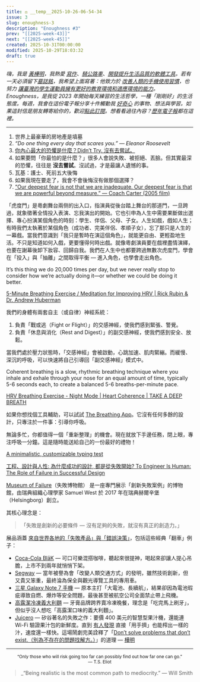 ```yaml
---
title: ⚖️ __temp__2025-10-26-06-54-34
issue: 3
slug: enoughness-3
description: "Enoughness #3"
prev: "[[2025-week-43]]"
next: "[[2025-week-45]]"
created: 2025-10-31T00:00:00
modified: 2025-10-29T18:03:32
draft: true
---
```


<!-- SELF-INTRO-START -->
_嗨，我是 [黃樺明](https://huami.ng)，我熱愛 [寫作](https://huami.ng/writing)、[騎公路車](https://www.strava.com/athletes/huaminghuang)、[開發提升生活品質的軟體工具](https://github.com/huaminghuangtw)。若有一天必須留下[墓誌銘](https://huami.ng/2025/7/15/live-each-day-as-if-it-were-your-last)，我希望上面寫著：他致力於 [改善人類的手機使用習慣](https://shortcutomation.com)，也努力 [讓臺灣的學生運動員擁有更好的教育環境和適應環境的能力](https://adaptx.tw)。Enoughness，是我從 2023 年開始每天練習的生活哲學，一種「剛剛好」的生活態度。每週，我會在這份電子報分享十件觸動我 [好奇心](https://huami.ng/weekly-mindware-update) 的事物、想法與學習。如果這封信是朋友轉寄給你的，歡迎[點此訂閱](https://huami.ng/newsletter)。想看看過往內容？[歷年電子報](https://huami.ng/enoughness)都在這裡。_
<!-- SELF-INTRO-END -->

---

1. 世界上最豪華的房地產是墳墓
2. _“Do one thing every day that scares you.” — Eleanor Roosevelt_
3. [你內心最大的恐懼是什麼？Didn’t Try. 沒有去嘗試。](https://www.youtube.com/watch?v=eIjruwuY8XQ&1h30m56s)
4. 如果要問「你最怕的是什麼？」很多人會說失敗、被拒絕、丟臉。但其實最深的恐懼，往往是 **沒去嘗試**。沒試過，才是最讓人遺憾的事。
5. 瓦基：護士、死前五大後悔
6. 如果我現在要走了，我會不會後悔沒有做那個選擇？
7. [“Our deepest fear is not that we are inadequate. Our deepest fear is that we are powerful beyond measure.” — Coach Carter (2005 film)](https://youtu.be/2_fDhqRk_Ro)

「虎度門」是粵劇舞台兩侧的出入口，指演員從後台踏上舞台的那道門，一旦跨過，就象徵著全情投入表演、忘我演出的開始。它也引申為人生中需要果斷做出選擇、專心扮演某個角色的時刻：學生、伴侶、父母、子女。人生如戲，戲如人生；有時我們太執著於某個角色（成功者、完美伴侶、孝順子女），忘了那只是人生的一幕戲。當我們意識到「我只是暫時在演這個角色」，就能更自由、更輕盈地生活。不只是知道如何入戲，更要懂得何時出戲。就像粵劇演員要在戲裡盡情演繹，也要在謝幕後卸下妝容、回歸自我。我們在人生中也都要跨過無數次虎度門，學會在「投入」與「抽離」之間取得平衡 — 進入角色，也學會走出角色。

It’s this thing we do 20,000 times per day, but we never really stop to consider how we’re actually doing it—or whether we could be doing it better.

[5-Minute Breathing Exercise / Meditation for Improving HRV | Rick Rubin & Dr. Andrew Huberman](https://youtu.be/Vi0_7idqcFI)

我們的身體有兩套自主（或自律）神經系統：

1. 負責「戰或逃（Fight or Flight）」的交感神經，使我們感到緊張、警覺。
2. 負責「休息與消化（Rest and Digest）」的副交感神經，使我們感到安全、放鬆。

當我們處於壓力狀態時，「交感神經」會被啟動，心跳加速、肌肉緊繃。而緩慢、深沉的呼吸，可以快速將自己引導回「副交感神經」模式中。

Coherent breathing is a slow, rhythmic breathing technique where you inhale and exhale through your nose for an equal amount of time, typically 5-6 seconds each, to create a balanced 5-6 breaths-per-minute pace.

[HRV Breathing Exercise - Night Mode | Heart Coherence | TAKE A DEEP BREATH](https://youtu.be/8343-jcXj5k)

如果你想找個工具輔助，可以試試 [The Breathing App](https://www.thebreathing.app/)。它沒有任何多餘的設計，只專注於一件事：引導你呼吸。

無論多忙，你都值得一個「重新整理」的機會。現在就放下手邊任務，閉上眼，專注呼吸一分鐘。這是隨時能送給自己的一份最好的禮物！

[A minimalistic, customizable typing test](https://monkeytype.com/)

[工程、設計與人性: 為什麼成功的設計, 都是從失敗開始? To Engineer Is Human: The Role of Failure in Successful Design](https://www.eslite.com/product/1001126122334165?srsltid=AfmBOopCe-SugNkCOumVlIBM3zY0AjX6Spa036vSYXwq23Eo5C_XhqrO)

[Museum of Failure](https://museumoffailure.com)（失敗博物館） 是一座專門展示「創新失敗案例」的博物館，由瑞典組織心理學家 Samuel West 於 2017 年在瑞典赫爾辛堡（Helsingborg）創立。

其核心理念是：

> 「失敗是創新的必要條件 — 沒有足夠的失敗，就沒有真正的創造力。」

展品涵蓋 [來自世界各地的「失敗產品」與「錯誤決策」](https://museumoffailure.com/#explore)，包括這些經典「翻車」例子：

* [Coca-Cola BlāK](https://en.wikipedia.org/wiki/Coca-Cola_Bl%C4%81K) — 可口可樂混搭咖啡，聽起來很提神，喝起來卻讓人提心吊膽，上市不到兩年就悄悄下架。
* [Segway](https://zh.wikipedia.org/wiki/%E8%B3%BD%E6%A0%BC%E5%A8%81) — 當年被譽為會「改變人類交通方式」的發明，雖然技術創新，但又貴又笨重，最終淪為保全與觀光導覽工具的專用車。
* [三星 Galaxy Note 7 手機](https://zh.wikipedia.org/zh-tw/%E4%B8%89%E6%98%9FGalaxy_Note_7) — 原本主打「大電池、長續航」，結果卻因為電池瑕疵導致自燃、爆炸等安全問題，最後甚至被航空公司全面禁止帶上飛機。
* [高露潔冷凍義大利麵](https://museumoffailure.com/exhibition/colgate-kitchen-entrees) — 牙膏品牌跨界賣冷凍晚餐，理念是「吃完馬上刷牙」，但似乎沒人想吃「高露潔口味的義大利麵」。
* [Juicero](https://www.google.com/search?q=Juicero) — 矽谷著名的失敗之作：要價 400 美元的智慧型果汁機，還能連 Wi-Fi 驗證果汁包的新鮮度。直到 [有人發現](https://www.youtube.com/watch?v=5lutHF5HhVA) 直接「用手擠」也能榨出一樣的汁，速度還一樣快。這場鬧劇完美詮釋了「[Don’t solve problems that don’t exist.（別為不存在的問題找解方。）](https://www.inc.com/jeff-haden/elon-musks-algorithm-a-5-step-process-to-dramatically-improve-nearly-everything-is-both-simple-brilliant.html)」的道理
— [樺明](https://huami.ng/2025/10/26/enoughness-3)

---

<p align="center">
<sub>
“Only those who will risk going too far can possibly find out how far one can go.”
<br>
— T.S. Eliot
</sub>
</p>

> _“Being realistic is the most common path to mediocrity.” ― Will Smith
